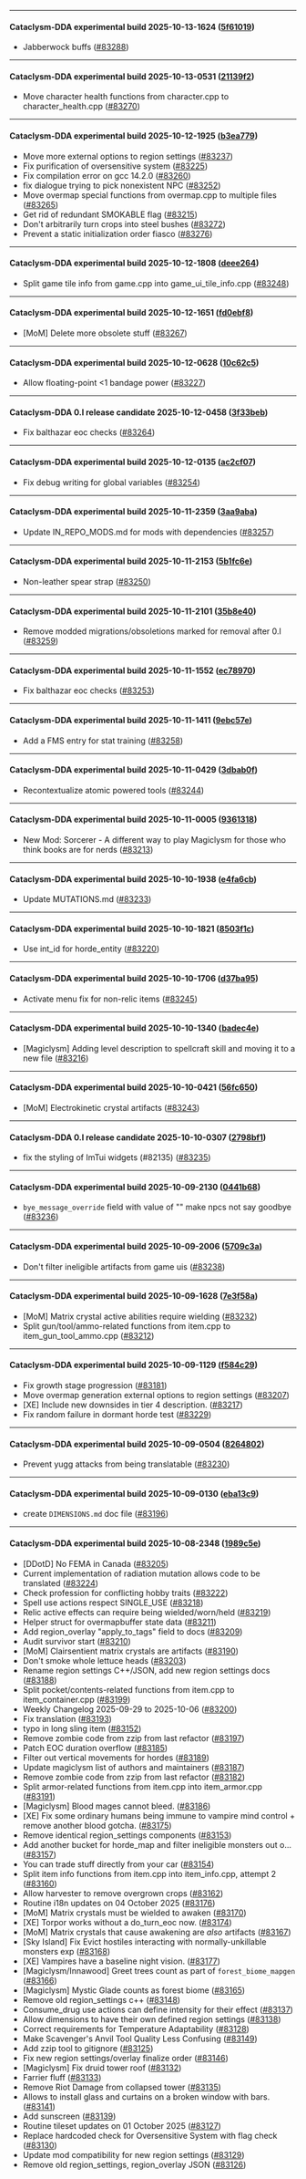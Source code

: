 
---

#### Cataclysm-DDA experimental build 2025-10-13-1624 ([5f61019](https://github.com/CleverRaven/Cataclysm-DDA/releases/tag/cdda-experimental-2025-10-13-1624))

* Jabberwock buffs ([#83288](https://github.com/CleverRaven/Cataclysm-DDA/pull/83288))

---

#### Cataclysm-DDA experimental build 2025-10-13-0531 ([21139f2](https://github.com/CleverRaven/Cataclysm-DDA/releases/tag/cdda-experimental-2025-10-13-0531))

* Move character health functions from character.cpp to character_health.cpp ([#83270](https://github.com/CleverRaven/Cataclysm-DDA/pull/83270))

---

#### Cataclysm-DDA experimental build 2025-10-12-1925 ([b3ea779](https://github.com/CleverRaven/Cataclysm-DDA/releases/tag/cdda-experimental-2025-10-12-1925))

* Move more external options to region settings ([#83237](https://github.com/CleverRaven/Cataclysm-DDA/pull/83237))
* Fix purification of oversensitive system ([#83225](https://github.com/CleverRaven/Cataclysm-DDA/pull/83225))
* Fix compilation error on gcc 14.2.0 ([#83260](https://github.com/CleverRaven/Cataclysm-DDA/pull/83260))
* fix dialogue trying to pick nonexistent NPC ([#83252](https://github.com/CleverRaven/Cataclysm-DDA/pull/83252))
* Move overmap special functions from overmap.cpp to multiple files ([#83265](https://github.com/CleverRaven/Cataclysm-DDA/pull/83265))
* Get rid of redundant SMOKABLE flag ([#83215](https://github.com/CleverRaven/Cataclysm-DDA/pull/83215))
* Don't arbitrarily turn crops into steel bushes ([#83272](https://github.com/CleverRaven/Cataclysm-DDA/pull/83272))
* Prevent a static initialization order fiasco ([#83276](https://github.com/CleverRaven/Cataclysm-DDA/pull/83276))

---

#### Cataclysm-DDA experimental build 2025-10-12-1808 ([deee264](https://github.com/CleverRaven/Cataclysm-DDA/releases/tag/cdda-experimental-2025-10-12-1808))

* Split game tile info from game.cpp into game_ui_tile_info.cpp ([#83248](https://github.com/CleverRaven/Cataclysm-DDA/pull/83248))

---

#### Cataclysm-DDA experimental build 2025-10-12-1651 ([fd0ebf8](https://github.com/CleverRaven/Cataclysm-DDA/releases/tag/cdda-experimental-2025-10-12-1651))

* [MoM] Delete more obsolete stuff ([#83267](https://github.com/CleverRaven/Cataclysm-DDA/pull/83267))

---

#### Cataclysm-DDA experimental build 2025-10-12-0628 ([10c62c5](https://github.com/CleverRaven/Cataclysm-DDA/releases/tag/cdda-experimental-2025-10-12-0628))

* Allow floating-point <1 bandage power ([#83227](https://github.com/CleverRaven/Cataclysm-DDA/pull/83227))

---

#### Cataclysm-DDA 0.I release candidate 2025-10-12-0458 ([3f33beb](https://github.com/CleverRaven/Cataclysm-DDA/releases/tag/cdda-0.I-2025-10-12-0458))

* Fix balthazar eoc checks ([#83264](https://github.com/CleverRaven/Cataclysm-DDA/pull/83264))

---

#### Cataclysm-DDA experimental build 2025-10-12-0135 ([ac2cf07](https://github.com/CleverRaven/Cataclysm-DDA/releases/tag/cdda-experimental-2025-10-12-0135))

* Fix debug writing for global variables ([#83254](https://github.com/CleverRaven/Cataclysm-DDA/pull/83254))

---

#### Cataclysm-DDA experimental build 2025-10-11-2359 ([3aa9aba](https://github.com/CleverRaven/Cataclysm-DDA/releases/tag/cdda-experimental-2025-10-11-2359))

* Update IN_REPO_MODS.md for mods with dependencies ([#83257](https://github.com/CleverRaven/Cataclysm-DDA/pull/83257))

---

#### Cataclysm-DDA experimental build 2025-10-11-2153 ([5b1fc6e](https://github.com/CleverRaven/Cataclysm-DDA/releases/tag/cdda-experimental-2025-10-11-2153))

* Non-leather spear strap ([#83250](https://github.com/CleverRaven/Cataclysm-DDA/pull/83250))

---

#### Cataclysm-DDA experimental build 2025-10-11-2101 ([35b8e40](https://github.com/CleverRaven/Cataclysm-DDA/releases/tag/cdda-experimental-2025-10-11-2101))

* Remove modded migrations/obsoletions marked for removal after 0.I ([#83259](https://github.com/CleverRaven/Cataclysm-DDA/pull/83259))

---

#### Cataclysm-DDA experimental build 2025-10-11-1552 ([ec78970](https://github.com/CleverRaven/Cataclysm-DDA/releases/tag/cdda-experimental-2025-10-11-1552))

* Fix balthazar eoc checks ([#83253](https://github.com/CleverRaven/Cataclysm-DDA/pull/83253))

---

#### Cataclysm-DDA experimental build 2025-10-11-1411 ([9ebc57e](https://github.com/CleverRaven/Cataclysm-DDA/releases/tag/cdda-experimental-2025-10-11-1411))

* Add a FMS entry for stat training ([#83258](https://github.com/CleverRaven/Cataclysm-DDA/pull/83258))

---

#### Cataclysm-DDA experimental build 2025-10-11-0429 ([3dbab0f](https://github.com/CleverRaven/Cataclysm-DDA/releases/tag/cdda-experimental-2025-10-11-0429))

* Recontextualize atomic powered tools  ([#83244](https://github.com/CleverRaven/Cataclysm-DDA/pull/83244))

---

#### Cataclysm-DDA experimental build 2025-10-11-0005 ([9361318](https://github.com/CleverRaven/Cataclysm-DDA/releases/tag/cdda-experimental-2025-10-11-0005))

* New Mod: Sorcerer - A different way to play Magiclysm for those who think books are for nerds ([#83213](https://github.com/CleverRaven/Cataclysm-DDA/pull/83213))

---

#### Cataclysm-DDA experimental build 2025-10-10-1938 ([e4fa6cb](https://github.com/CleverRaven/Cataclysm-DDA/releases/tag/cdda-experimental-2025-10-10-1938))

* Update MUTATIONS.md ([#83233](https://github.com/CleverRaven/Cataclysm-DDA/pull/83233))

---

#### Cataclysm-DDA experimental build 2025-10-10-1821 ([8503f1c](https://github.com/CleverRaven/Cataclysm-DDA/releases/tag/cdda-experimental-2025-10-10-1821))

* Use int_id for horde_entity ([#83220](https://github.com/CleverRaven/Cataclysm-DDA/pull/83220))

---

#### Cataclysm-DDA experimental build 2025-10-10-1706 ([d37ba95](https://github.com/CleverRaven/Cataclysm-DDA/releases/tag/cdda-experimental-2025-10-10-1706))

* Activate menu fix for non-relic items ([#83245](https://github.com/CleverRaven/Cataclysm-DDA/pull/83245))

---

#### Cataclysm-DDA experimental build 2025-10-10-1340 ([badec4e](https://github.com/CleverRaven/Cataclysm-DDA/releases/tag/cdda-experimental-2025-10-10-1340))

* [Magiclysm] Adding level description to spellcraft skill and moving it to a new file ([#83216](https://github.com/CleverRaven/Cataclysm-DDA/pull/83216))

---

#### Cataclysm-DDA experimental build 2025-10-10-0421 ([56fc650](https://github.com/CleverRaven/Cataclysm-DDA/releases/tag/cdda-experimental-2025-10-10-0421))

* [MoM] Electrokinetic crystal artifacts ([#83243](https://github.com/CleverRaven/Cataclysm-DDA/pull/83243))

---

#### Cataclysm-DDA 0.I release candidate 2025-10-10-0307 ([2798bf1](https://github.com/CleverRaven/Cataclysm-DDA/releases/tag/cdda-0.I-2025-10-10-0307))

* fix the styling of ImTui widgets (#82135) ([#83235](https://github.com/CleverRaven/Cataclysm-DDA/pull/83235))

---

#### Cataclysm-DDA experimental build 2025-10-09-2130 ([0441b68](https://github.com/CleverRaven/Cataclysm-DDA/releases/tag/cdda-experimental-2025-10-09-2130))

* `bye_message_override` field with value of "<null>" make npcs not say goodbye ([#83236](https://github.com/CleverRaven/Cataclysm-DDA/pull/83236))

---

#### Cataclysm-DDA experimental build 2025-10-09-2006 ([5709c3a](https://github.com/CleverRaven/Cataclysm-DDA/releases/tag/cdda-experimental-2025-10-09-2006))

* Don't filter ineligible artifacts from game uis ([#83238](https://github.com/CleverRaven/Cataclysm-DDA/pull/83238))

---

#### Cataclysm-DDA experimental build 2025-10-09-1628 ([7e3f58a](https://github.com/CleverRaven/Cataclysm-DDA/releases/tag/cdda-experimental-2025-10-09-1628))

* [MoM] Matrix crystal active abilities require wielding ([#83232](https://github.com/CleverRaven/Cataclysm-DDA/pull/83232))
* Split gun/tool/ammo-related functions from item.cpp to item_gun_tool_ammo.cpp ([#83212](https://github.com/CleverRaven/Cataclysm-DDA/pull/83212))

---

#### Cataclysm-DDA experimental build 2025-10-09-1129 ([f584c29](https://github.com/CleverRaven/Cataclysm-DDA/releases/tag/cdda-experimental-2025-10-09-1129))

* Fix growth stage progression ([#83181](https://github.com/CleverRaven/Cataclysm-DDA/pull/83181))
* Move overmap generation external options to region settings ([#83207](https://github.com/CleverRaven/Cataclysm-DDA/pull/83207))
* [XE] Include new downsides in tier 4 description. ([#83217](https://github.com/CleverRaven/Cataclysm-DDA/pull/83217))
* Fix random failure in dormant horde test ([#83229](https://github.com/CleverRaven/Cataclysm-DDA/pull/83229))

---

#### Cataclysm-DDA experimental build 2025-10-09-0504 ([8264802](https://github.com/CleverRaven/Cataclysm-DDA/releases/tag/cdda-experimental-2025-10-09-0504))

* Prevent yugg attacks from being translatable ([#83230](https://github.com/CleverRaven/Cataclysm-DDA/pull/83230))

---

#### Cataclysm-DDA experimental build 2025-10-09-0130 ([eba13c9](https://github.com/CleverRaven/Cataclysm-DDA/releases/tag/cdda-experimental-2025-10-09-0130))

* create `DIMENSIONS.md` doc file ([#83196](https://github.com/CleverRaven/Cataclysm-DDA/pull/83196))

---

#### Cataclysm-DDA experimental build 2025-10-08-2348 ([1989c5e](https://github.com/CleverRaven/Cataclysm-DDA/releases/tag/cdda-experimental-2025-10-08-2348))

* [DDotD] No FEMA in Canada ([#83205](https://github.com/CleverRaven/Cataclysm-DDA/pull/83205))
* Current implementation of radiation mutation allows code to be translated ([#83224](https://github.com/CleverRaven/Cataclysm-DDA/pull/83224))
* Check profession for conflicting hobby traits ([#83222](https://github.com/CleverRaven/Cataclysm-DDA/pull/83222))
* Spell use actions respect SINGLE_USE ([#83218](https://github.com/CleverRaven/Cataclysm-DDA/pull/83218))
* Relic active effects can require being wielded/worn/held ([#83219](https://github.com/CleverRaven/Cataclysm-DDA/pull/83219))
* Helper struct for overmapbuffer state data ([#83211](https://github.com/CleverRaven/Cataclysm-DDA/pull/83211))
* Add region_overlay "apply_to_tags" field to docs ([#83209](https://github.com/CleverRaven/Cataclysm-DDA/pull/83209))
* Audit survivor start ([#83210](https://github.com/CleverRaven/Cataclysm-DDA/pull/83210))
* [MoM] Clairsentient matrix crystals are artifacts ([#83190](https://github.com/CleverRaven/Cataclysm-DDA/pull/83190))
* Don't smoke whole lettuce heads ([#83203](https://github.com/CleverRaven/Cataclysm-DDA/pull/83203))
* Rename region settings C++/JSON, add new region settings docs ([#83188](https://github.com/CleverRaven/Cataclysm-DDA/pull/83188))
* Split pocket/contents-related functions from item.cpp to item_container.cpp ([#83199](https://github.com/CleverRaven/Cataclysm-DDA/pull/83199))
* Weekly Changelog 2025-09-29 to 2025-10-06 ([#83200](https://github.com/CleverRaven/Cataclysm-DDA/pull/83200))
* Fix translation ([#83193](https://github.com/CleverRaven/Cataclysm-DDA/pull/83193))
* typo in long sling item ([#83152](https://github.com/CleverRaven/Cataclysm-DDA/pull/83152))
* Remove zombie code from zzip from last refactor ([#83197](https://github.com/CleverRaven/Cataclysm-DDA/pull/83197))
* Patch EOC duration overflow ([#83185](https://github.com/CleverRaven/Cataclysm-DDA/pull/83185))
* Filter out vertical movements for hordes ([#83189](https://github.com/CleverRaven/Cataclysm-DDA/pull/83189))
* Update magiclysm list of authors and maintainers ([#83187](https://github.com/CleverRaven/Cataclysm-DDA/pull/83187))
* Remove zombie code from zzip from last refactor ([#83182](https://github.com/CleverRaven/Cataclysm-DDA/pull/83182))
* Split armor-related functions from item.cpp into item_armor.cpp ([#83191](https://github.com/CleverRaven/Cataclysm-DDA/pull/83191))
* [Magiclysm] Blood mages cannot bleed. ([#83186](https://github.com/CleverRaven/Cataclysm-DDA/pull/83186))
* [XE] Fix some ordinary humans being immune to vampire mind control + remove another blood gotcha. ([#83175](https://github.com/CleverRaven/Cataclysm-DDA/pull/83175))
* Remove identical region_settings components ([#83153](https://github.com/CleverRaven/Cataclysm-DDA/pull/83153))
* Add another bucket for horde_map and filter ineligible monsters out o… ([#83157](https://github.com/CleverRaven/Cataclysm-DDA/pull/83157))
* You can trade stuff directly from your car ([#83154](https://github.com/CleverRaven/Cataclysm-DDA/pull/83154))
* Split item info functions from item.cpp into item_info.cpp, attempt 2 ([#83160](https://github.com/CleverRaven/Cataclysm-DDA/pull/83160))
* Allow harvester to remove overgrown crops ([#83162](https://github.com/CleverRaven/Cataclysm-DDA/pull/83162))
* Routine i18n updates on 04 October 2025 ([#83176](https://github.com/CleverRaven/Cataclysm-DDA/pull/83176))
* [MoM] Matrix crystals must be wielded to awaken ([#83170](https://github.com/CleverRaven/Cataclysm-DDA/pull/83170))
* [XE] Torpor works without a do_turn_eoc now. ([#83174](https://github.com/CleverRaven/Cataclysm-DDA/pull/83174))
* [MoM] Matrix crystals that cause awakening are *also* artifacts ([#83167](https://github.com/CleverRaven/Cataclysm-DDA/pull/83167))
* [Sky Island] Fix Evict hostiles interacting with normally-unkillable monsters exp  ([#83168](https://github.com/CleverRaven/Cataclysm-DDA/pull/83168))
* [XE] Vampires have a baseline night vision. ([#83177](https://github.com/CleverRaven/Cataclysm-DDA/pull/83177))
* [Magiclysm/Innawood] Greet trees count as part of `forest_biome_mapgen` ([#83166](https://github.com/CleverRaven/Cataclysm-DDA/pull/83166))
* [Magiclysm] Mystic Glade counts as forest biome ([#83165](https://github.com/CleverRaven/Cataclysm-DDA/pull/83165))
* Remove old region_settings c++ ([#83148](https://github.com/CleverRaven/Cataclysm-DDA/pull/83148))
* Consume_drug use actions can define intensity for their effect ([#83137](https://github.com/CleverRaven/Cataclysm-DDA/pull/83137))
* Allow dimensions to have their own defined region settings ([#83138](https://github.com/CleverRaven/Cataclysm-DDA/pull/83138))
* Correct requirements for Temperature Adaptability ([#83128](https://github.com/CleverRaven/Cataclysm-DDA/pull/83128))
* Make Scavenger's Anvil Tool Quality Less Confusing ([#83149](https://github.com/CleverRaven/Cataclysm-DDA/pull/83149))
* Add zzip tool to gitignore ([#83125](https://github.com/CleverRaven/Cataclysm-DDA/pull/83125))
* Fix new region settings/overlay finalize order ([#83146](https://github.com/CleverRaven/Cataclysm-DDA/pull/83146))
* [Magiclysm] Fix druid tower roof ([#83132](https://github.com/CleverRaven/Cataclysm-DDA/pull/83132))
* Farrier fluff ([#83133](https://github.com/CleverRaven/Cataclysm-DDA/pull/83133))
* Remove Riot Damage from collapsed tower ([#83135](https://github.com/CleverRaven/Cataclysm-DDA/pull/83135))
* Allows to install glass and curtains on a broken window with bars. ([#83141](https://github.com/CleverRaven/Cataclysm-DDA/pull/83141))
* Add sunscreen ([#83139](https://github.com/CleverRaven/Cataclysm-DDA/pull/83139))
* Routine tileset updates on 01 October 2025 ([#83127](https://github.com/CleverRaven/Cataclysm-DDA/pull/83127))
* Replace hardcoded check for Oversensitive System with flag check ([#83130](https://github.com/CleverRaven/Cataclysm-DDA/pull/83130))
* Update mod compatibility for new region settings ([#83129](https://github.com/CleverRaven/Cataclysm-DDA/pull/83129))
* Remove old region_settings, region_overlay JSON ([#83126](https://github.com/CleverRaven/Cataclysm-DDA/pull/83126))
